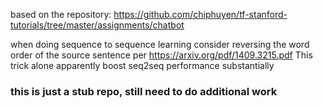 based on the repository: https://github.com/chiphuyen/tf-stanford-tutorials/tree/master/assignments/chatbot

when doing sequence to sequence learning consider reversing the word order of the source sentence
per https://arxiv.org/pdf/1409.3215.pdf
This trick alone apparently boost seq2seq performance substantially

### this is just a stub repo, still need to do additional work
